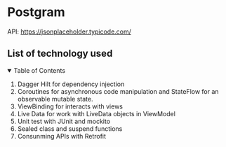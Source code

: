 # Postgram
API: https://jsonplaceholder.typicode.com/

## List of technology used

<!-- TABLE OF CONTENTS -->
<details open="open">
  <summary>Table of Contents</summary>
  <ol>
    <li><a>Dagger Hilt for dependency injection</a></li>
    <li><a>Coroutines for asynchronous code manipulation and StateFlow for an observable mutable state.</a></li>
    <li><a>ViewBinding for interacts with views</a></li>
    <li><a>Live Data for work with LiveData objects in ViewModel</a></li>
    <li><a>Unit test with JUnit and mockito</a></li>
    <li><a>Sealed class and suspend functions</a></li>
    <li><a>Consunming APIs with Retrofit</a></li>
  </ol>
</details>
